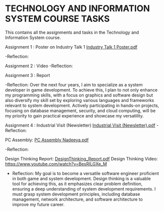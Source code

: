 # TECHNOLOGY AND INFORMATION SYSTEM COURSE TASKS
This contains all the assignments and tasks in the Technology and Information System course.

Assignment 1 : Poster on Industry Talk 1
[Industry Talk 1 Poster.pdf](https://github.com/deenadeeya/deenadeeya/files/14115051/Industry.Talk.1.Poster.pdf)

-Reflection:

Assignment 2 : Video
-Reflection:

Assignment 3 : Report

-Reflection: Over the next four years, I aim to specialize as a system developer in game development. To achieve this, I plan to not only enhance my programming skills, with a focus on graphics and software design but also diversify my skill set by exploring various languages and frameworks relevant to system development. Actively participating in hands-on projects, focusing on database management, security, and cloud computing, will be my priority to gain practical experience and showcase my versatility.

Assignment 4 : Industrial Visit (Newsletter)
[Industrial Visit (Newsletter).pdf](https://github.com/deenadeeya/deenadeeya/files/14114997/Industrial.Visit.Newsletter.pdf)
-Reflection:

PC Assembly:
[PC Assembly Nadeeya.pdf](https://github.com/deenadeeya/deenadeeya/files/14114900/PC.Assembly.Nadeeya.pdf)

-Reflection:

Design Thinking Report:
[DesignThinking_Report.pdf](https://github.com/deenadeeya/deenadeeya/files/14114782/DesignThinking_Report.pdf)
Design Thinking Video:
https://www.youtube.com/watch?v=BesRILGXe_M

- Reflection: My goal is to become a versatile software engineer proficient in both game and system development. Design thinking is a valuable tool for achieving this, as it emphasizes clear problem definition, ensuring a deep understanding of system development requirements. I must grasp system development principles, including database management, network architecture, and software architecture to improve my future career.


